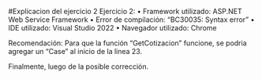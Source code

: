 #Explicacion del ejercicio 2
Ejercicio 2:
•	Framework utilizado: ASP.NET Web Service Framework
•	Error de compilación: “BC30035: Syntax error”
•	IDE utilizado: Visual Studio 2022
•	Navegador utilizado: Chrome
 
Recomendación: Para que la función “GetCotizacion” funcione, se podria agregar un “Case” al inicio de la linea 23.






Finalmente, luego de la posible corrección.
 
















